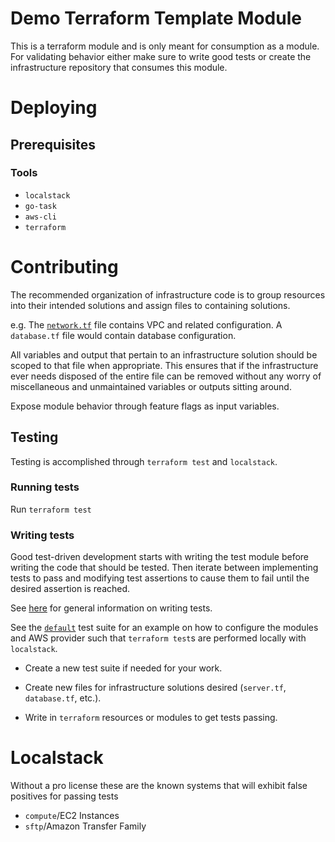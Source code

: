 # Demo Terraform Template Module

This is a terraform module and is only meant for consumption as a module. For validating behavior either make sure to write good tests or create the infrastructure repository that consumes this module.

# Deploying

## Prerequisites

### Tools

- `localstack`
- `go-task`
- `aws-cli`
- `terraform`

# Contributing

The recommended organization of infrastructure code is to group resources into their intended solutions and assign files to containing solutions.

e.g. The [`network.tf`](./network.tf) file contains VPC and related configuration. A `database.tf` file would contain database configuration.

All variables and output that pertain to an infrastructure solution should be scoped to that file when appropriate. This ensures that if the infrastructure ever needs disposed of the entire file can be removed without any worry of miscellaneous and unmaintained variables or outputs sitting around.

Expose module behavior through feature flags as input variables.

## Testing

Testing is accomplished through `terraform test` and `localstack`.

### Running tests

Run `terraform test`

### Writing tests

Good test-driven development starts with writing the test module before writing the code that should be tested. Then iterate between implementing tests to pass and modifying test assertions to cause them to fail until the desired assertion is reached.

See [here](https://developer.hashicorp.com/terraform/language/modules/testing-experiment#sending-feedback) for general information on writing tests.

See the [`default`](./tests/default) test suite for an example on how to configure the modules and AWS provider such that `terraform test`s are performed locally with `localstack`.

- Create a new test suite if needed for your work.

- Create new files for infrastructure solutions desired (`server.tf`, `database.tf`, etc.).

- Write in `terraform` resources or modules to get tests passing.

# Localstack

Without a pro license these are the known systems that will exhibit false positives for passing tests

- `compute`/EC2 Instances
- `sftp`/Amazon Transfer Family
